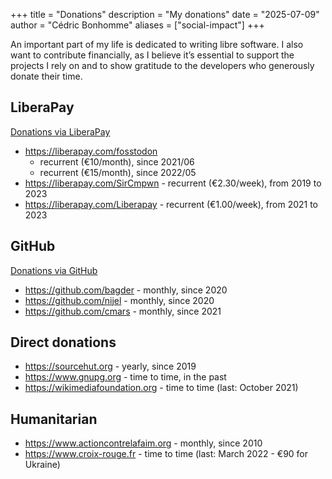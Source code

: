 +++
title = "Donations"
description = "My donations"
date = "2025-07-09"
author = "Cédric Bonhomme"
aliases = ["social-impact"]
+++

An important part of my life is dedicated to writing libre software.
I also want to contribute financially, as I believe it’s essential to support
the projects I rely on and to show gratitude to the developers who generously donate their time.


## LiberaPay

[Donations via LiberaPay](https://liberapay.com/cedricbonhomme)

- https://liberapay.com/fosstodon
  - recurrent (€10/month), since 2021/06
  - recurrent (€15/month), since 2022/05
- https://liberapay.com/SirCmpwn - recurrent (€2.30/week), from 2019 to 2023
- https://liberapay.com/Liberapay - recurrent (€1.00/week), from 2021 to 2023


## GitHub

[Donations via GitHub](https://github.com/cedricbonhomme?tab=sponsoring)

- https://github.com/bagder - monthly, since 2020
- https://github.com/nijel - monthly, since 2020
- https://github.com/cmars - monthly, since 2021


## Direct donations

- https://sourcehut.org - yearly, since 2019
- https://www.gnupg.org - time to time, in the past
- https://wikimediafoundation.org - time to time (last: October 2021)


## Humanitarian

- https://www.actioncontrelafaim.org - monthly, since 2010
- https://www.croix-rouge.fr - time to time (last: March 2022 - €90 for Ukraine)
